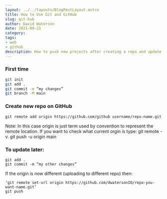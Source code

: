 ```yaml
---
layout: ../../layouts/BlogPostLayout.astro
title: How to Use Git and GitHub
slug: git-hub
author: David Waterson
date: 2021-09-21
category:
tags:
- web
- github
description: How to push new projects after creating a repo and update existing projects.
---
```


### First time

```bash
git init
git add .
git commit -m “my changes”
git branch -M main
```

 

### Create new repo on GitHub

    git remote add origin https://github.com/github username/repo-name.git

Note: In this case origin is just term used by convention to represent the remote location.
If you want to check what current orgin is type: git remote -v.
git push -u origin main

### To update later:

    git add .
    git commit -m “my other changes”

If the origin is now different (uploading to different repo) then:

    ‘git remote set-url origin https://github.com/dwatersonIO/repo-you-want-name.git’
    git push

<style>


</style>